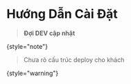 # Hướng Dẫn Cài Đặt



> **Đợi DEV cập nhật**
>
{style="note"}

>Chưa rõ cấu trúc deploy cho khách
> 
{style="warning"}


